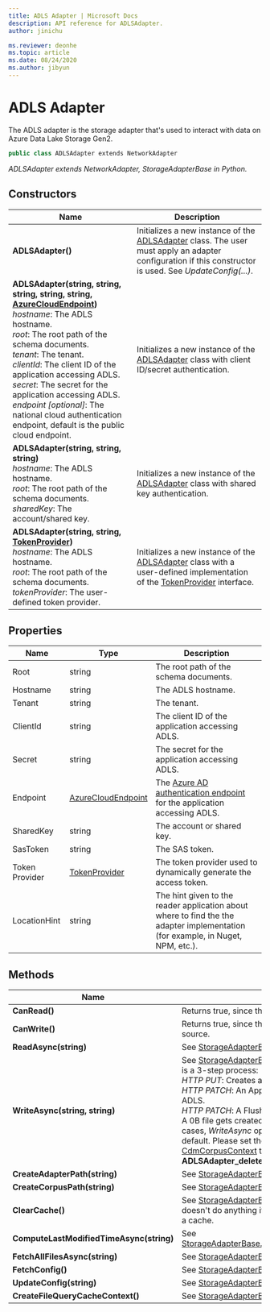```yaml
---
title: ADLS Adapter | Microsoft Docs
description: API reference for ADLSAdapter.
author: jinichu

ms.reviewer: deonhe 
ms.topic: article
ms.date: 08/24/2020
ms.author: jibyun
---
```


# ADLS Adapter

The ADLS adapter is the storage adapter that's used to interact with data on Azure Data Lake Storage Gen2.

```csharp
public class ADLSAdapter extends NetworkAdapter
```
*ADLSAdapter extends NetworkAdapter, StorageAdapterBase in Python.*

## Constructors
|Name|Description|
|---|---|
|**ADLSAdapter()**|Initializes a new instance of the [ADLSAdapter](adlsadapter.md) class. The user must apply an adapter configuration if this constructor is used. See *UpdateConfig(...)*.|
|**ADLSAdapter(string, string, string, string, string, [AzureCloudEndpoint](../cdm/azurecloudendpoint.md))**<br/>*hostname*: The ADLS hostname.<br/>*root*: The root path of the schema documents.<br/>*tenant*: The tenant.<br/>*clientId*: The client ID of the application accessing ADLS.<br/>*secret*: The secret for the application accessing ADLS.<br/>*endpoint [optional]*: The national cloud authentication endpoint, default is the public cloud endpoint.|Initializes a new instance of the [ADLSAdapter](adlsadapter.md) class with client ID/secret authentication.|
|**ADLSAdapter(string, string, string)**<br/>*hostname*: The ADLS hostname.<br/>*root*: The root path of the schema documents.<br/>*sharedKey*: The account/shared key.|Initializes a new instance of the [ADLSAdapter](adlsadapter.md) class with shared key authentication.|
|**ADLSAdapter(string, string, [TokenProvider](../utilities/tokenprovider.md))**<br/>*hostname*: The ADLS hostname.<br/>*root*: The root path of the schema documents.<br/>*tokenProvider*: The user-defined token provider.|Initializes a new instance of the [ADLSAdapter](adlsadapter.md) class with a user-defined implementation of the [TokenProvider](../utilities/tokenprovider.md) interface.|

## Properties
|Name|Type|Description|
|---|---|---|
|Root|string|The root path of the schema documents.|
|Hostname|string|The ADLS hostname.|
|Tenant|string|The tenant.|
|ClientId|string|The client ID of the application accessing ADLS.|
|Secret|string|The secret for the application accessing ADLS.|
|Endpoint|[AzureCloudEndpoint](../cdm/azurecloudendpoint.md)|The [Azure AD authentication endpoint](/azure/active-directory/develop/authentication-national-cloud#azure-ad-authentication-endpoints) for the application accessing ADLS.|
|SharedKey|string|The account or shared key.|
|SasToken|string|The SAS token.|
|Token Provider|[TokenProvider](../utilities/tokenprovider.md)|The token provider used to dynamically generate the access token.|
|LocationHint|string|The hint given to the reader application about where to find the the adapter implementation (for example, in Nuget, NPM, etc.).|

## Methods
|Name|Description|Return Type|
|---|---|---|
|**CanRead()**|Returns true, since the ADLS adapter can read data.|bool|
|**CanWrite()**|Returns true, since the ADLS adapter can write data to its source.|bool|
|**ReadAsync(string)**|See [StorageAdapterBase.ReadAsync(...)](storageadapterbase.md#methods).|Task\<string>|
|**WriteAsync(string, string)**|See [StorageAdapterBase.WriteAsync(...)](storageadapterbase.md#methods). Write operation is a 3-step process: <br/>*HTTP PUT*: Creates an empty file.<br/>*HTTP PATCH*: An Append action to upload content to ADLS.<br/>*HTTP PATCH*: A Flush action to add the content to the file.<br/>A 0B file gets created if steps 2 and/or 3 fail. In such cases, *WriteAsync* operation deletes the empty file by default. Please set the following feature flag to **false** in [CdmCorpusContext](../utilities/resolvecontext.md) to skip deletion of empty file: **ADLSAdapter_deleteEmptyFile**.|Task|
|**CreateAdapterPath(string)**|See [StorageAdapterBase.CreateAdapterPath(...)](storageadapterbase.md#methods).|string|
|**CreateCorpusPath(string)**|See [StorageAdapterBase.CreateCorpusPath(...)](storageadapterbase.md#methods).|string|
|**ClearCache()**|See [StorageAdapterBase.ClearCache()](storageadapterbase.md#methods). This method doesn't do anything if the ADLS adapter doesn't maintain a cache.|void|
|**ComputeLastModifiedTimeAsync(string)**|See [StorageAdapterBase.ComputeLastModifiedTimeAsync(...)](storageadapterbase.md#methods).|Task\<DateTimeOffset?>|
|**FetchAllFilesAsync(string)**|See [StorageAdapterBase.FetchAllFilesAsync(...)](storageadapterbase.md#methods).|Task\<List\<string>>|
|**FetchConfig()**|See [StorageAdapterBase.FetchConfig()](storageadapterbase.md#methods).|string|
|**UpdateConfig(string)**|See [StorageAdapterBase.UpdateConfig(...)](storageadapterbase.md#methods).|void|
|**CreateFileQueryCacheContext()**|See [StorageAdapterBase.CreateFileQueryCacheContext()](storageadapterbase.md#methods).|IDisposable|
